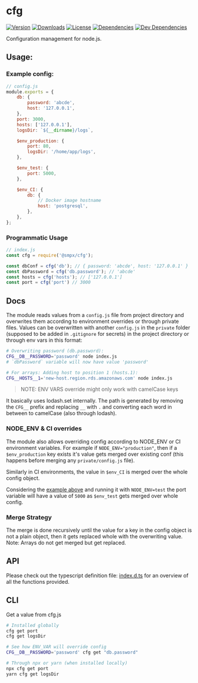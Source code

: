 # cfg

<a href="https://www.npmjs.com/package/@smpx/cfg"><img src="https://img.shields.io/npm/v/@smpx/cfg.svg" alt="Version"></a>
<a href="https://www.npmjs.com/package/@smpx/cfg"><img src="https://img.shields.io/npm/dm/@smpx/cfg.svg" alt="Downloads"></a>
<a href="https://www.npmjs.com/package/@smpx/cfg"><img src="https://img.shields.io/npm/l/@smpx/cfg.svg" alt="License"></a>
<a href="https://david-dm.org/smartprix/cfg"><img src="https://david-dm.org/smartprix/cfg/status.svg" alt="Dependencies"></a>
<a href="https://david-dm.org/smartprix/cfg?type=dev"><img src="https://david-dm.org/smartprix/cfg/dev-status.svg" alt="Dev Dependencies"></a>


Configuration management for node.js.

## Usage:

### Example config:

```js
// config.js
module.exports = {
    db: {
        password: 'abcde',
        host: '127.0.0.1',
    },
    port: 3000,
    hosts: ['127.0.0.1'],
    logsDir: `${__dirname}/logs`,

    $env_production: {
        port: 80,
        logsDir: '/home/app/logs',
    },

    $env_test: {
        port: 5000,
    },

    $env_CI: {
        db: {
            // Docker image hostname
            host: 'postgresql',
        },
    },
};
```

### Programmatic Usage

```js
// index.js
const cfg = require('@smpx/cfg');

const dbConf = cfg('db'); // { password: 'abcde', host: '127.0.0.1' }
const dbPassword = cfg('db.password'); // 'abcde'
const hosts = cfg('hosts'); // ['127.0.0.1']
const port = cfg('port') // 3000

```

## Docs

The module reads values from a `config.js` file from project directory and overwrites them according to environment overrides or through private files. Values can be overwritten with another `config.js` in the `private` folder (supposed to be added in `.gitignore` for secrets) in the project directory or through env vars in this format:

```sh
# Overwriting password (db.password):
CFG__DB__PASSWORD='password' node index.js
# `dbPassword` variable will now have value 'password'

# For arrays: Adding host to position 1 (hosts.1):
CFG__HOSTS__1='new-host.region.rds.amazonaws.com' node index.js
```

> NOTE: ENV VARS override might only work with camelCase keys

It basically uses lodash.set internally. The path is generated by removing the `CFG__` prefix and replacing `__` with `.` and converting each word in between to camelCase (also through lodash).

### NODE_ENV & CI overrides

The module also allows overriding config according to NODE_ENV or CI environment variables. For example if `NODE_ENV="production"`, then if a `$env_production` key exists it's value gets merged over existing conf (this happens before merging any `private/config.js` file).

Similarly in CI environments, the value in `$env_CI` is merged over the whole config object.

Considering the [example above](#usage) and running it with `NODE_ENV=test` the port variable will have a value of `5000` as `$env_test` gets merged over whole config.

### Merge Strategy

The merge is done recursively until the value for a key in the config object is not a plain object, then it gets replaced whole with the overwriting value. Note: Arrays do not get merged but get replaced.

## API

Please check out the typescript definition file: [index.d.ts](./index.d.ts) for an overview of all the functions provided.

## CLI

Get a value from cfg.js

```sh
# Installed globally
cfg get port
cfg get logsDir

# See how ENV_VAR will override config
CFG__DB__PASSWORD='password' cfg get "db.password"

# Through npx or yarn (when installed locally)
npx cfg get port
yarn cfg get logsDir

```

